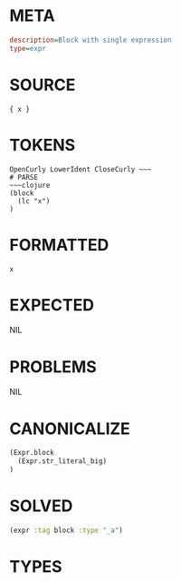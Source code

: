 # META
~~~ini
description=Block with single expression
type=expr
~~~
# SOURCE
~~~roc
{ x }
~~~
# TOKENS
~~~text
OpenCurly LowerIdent CloseCurly ~~~
# PARSE
~~~clojure
(block
  (lc "x")
)
~~~
# FORMATTED
~~~roc
x
~~~
# EXPECTED
NIL
# PROBLEMS
NIL
# CANONICALIZE
~~~clojure
(Expr.block
  (Expr.str_literal_big)
)
~~~
# SOLVED
~~~clojure
(expr :tag block :type "_a")
~~~
# TYPES
~~~roc
~~~
